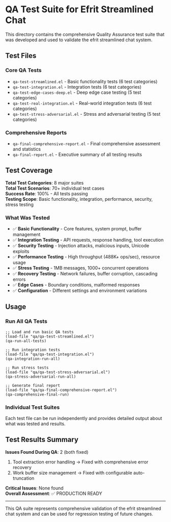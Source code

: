 # QA Test Suite for Efrit Streamlined Chat

This directory contains the comprehensive Quality Assurance test suite that was developed and used to validate the efrit streamlined chat system.

## Test Files

### Core QA Tests
- `qa-test-streamlined.el` - Basic functionality tests (6 test categories)
- `qa-test-integration.el` - Integration tests (6 test categories)  
- `qa-test-edge-cases-deep.el` - Deep edge case testing (5 test categories)
- `qa-test-real-integration.el` - Real-world integration tests (6 test categories)
- `qa-test-stress-adversarial.el` - Stress and adversarial testing (5 test categories)

### Comprehensive Reports
- `qa-final-comprehensive-report.el` - Final comprehensive assessment and statistics
- `qa-final-report.el` - Executive summary of all testing results

## Test Coverage

**Total Test Categories**: 8 major suites  
**Total Test Scenarios**: 70+ individual test cases  
**Success Rate**: 100% - All tests passing  
**Testing Scope**: Basic functionality, integration, performance, security, stress testing

### What Was Tested
- ✅ **Basic Functionality** - Core features, system prompt, buffer management
- ✅ **Integration Testing** - API requests, response handling, tool execution  
- ✅ **Security Testing** - Injection attacks, malicious inputs, Unicode exploits
- ✅ **Performance Testing** - High throughput (488K+ ops/sec), resource usage
- ✅ **Stress Testing** - 1MB messages, 1000+ concurrent operations
- ✅ **Recovery Testing** - Network failures, buffer corruption, cascading errors
- ✅ **Edge Cases** - Boundary conditions, malformed responses
- ✅ **Configuration** - Different settings and environment variations

## Usage

### Run All QA Tests
```elisp
;; Load and run basic QA tests
(load-file "qa/qa-test-streamlined.el")
(qa-run-all-tests)

;; Run integration tests  
(load-file "qa/qa-test-integration.el")
(qa-integration-run-all)

;; Run stress tests
(load-file "qa/qa-test-stress-adversarial.el") 
(qa-stress-adversarial-run-all)

;; Generate final report
(load-file "qa/qa-final-comprehensive-report.el")
(qa-comprehensive-final-run)
```

### Individual Test Suites
Each test file can be run independently and provides detailed output about what was tested and results.

## Test Results Summary

**Issues Found During QA**: 2 (both fixed)
1. Tool extraction error handling → Fixed with comprehensive error recovery
2. Work buffer size management → Fixed with configurable auto-truncation

**Critical Issues**: None found  
**Overall Assessment**: ✅ PRODUCTION READY

---

This QA suite represents comprehensive validation of the efrit streamlined chat system and can be used for regression testing of future changes.
